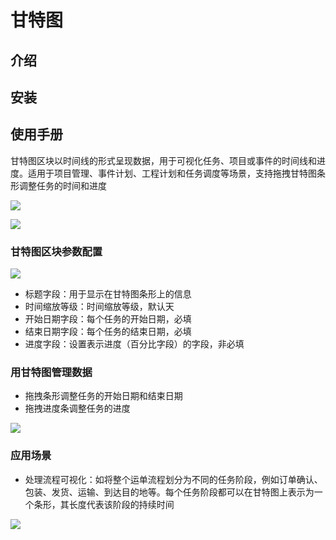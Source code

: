 # 甘特图

## 介绍

## 安装

## 使用手册

甘特图区块以时间线的形式呈现数据，用于可视化任务、项目或事件的时间线和进度。适用于项目管理、事件计划、工程计划和任务调度等场景，支持拖拽甘特图条形调整任务的时间和进度

![](https://nocobase-docs.oss-cn-beijing.aliyuncs.com/f064f8fadf52947c990f5dad97736f98.png)

![](https://nocobase-docs.oss-cn-beijing.aliyuncs.com/858112f44bc543973b6e5b03856a6360.png)

### 甘特图区块参数配置

![](https://nocobase-docs.oss-cn-beijing.aliyuncs.com/592416fe9437106db822e0a793fa7a1c.png)

- 标题字段：用于显示在甘特图条形上的信息
- 时间缩放等级：时间缩放等级，默认天
- 开始日期字段：每个任务的开始日期，必填
- 结束日期字段：每个任务的结束日期，必填
- 进度字段：设置表示进度（百分比字段）的字段，非必填

### 用甘特图管理数据

- 拖拽条形调整任务的开始日期和结束日期
- 拖拽进度条调整任务的进度

![](https://nocobase-docs.oss-cn-beijing.aliyuncs.com/fff6fe1e1fe0a88d20f80b3bb7233608.gif)

### 应用场景

- 处理流程可视化：如将整个运单流程划分为不同的任务阶段，例如订单确认、包装、发货、运输、到达目的地等。每个任务阶段都可以在甘特图上表示为一个条形，其长度代表该阶段的持续时间

![](https://nocobase-docs.oss-cn-beijing.aliyuncs.com/03852cf63fce3372ccd259d3bd5bc0b8.gif)